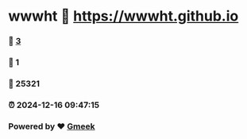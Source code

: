 # wwwht :link: https://wwwht.github.io 
### :page_facing_up: [3](https://wwwht.github.io/tag.html) 
### :speech_balloon: 1 
### :hibiscus: 25321 
### :alarm_clock: 2024-12-16 09:47:15 
### Powered by :heart: [Gmeek](https://github.com/Meekdai/Gmeek)
